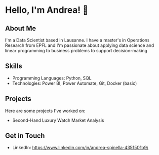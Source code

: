 # Hello, I'm Andrea! 👋

## About Me
I'm a Data Scientist based in Lausanne. I have a master's in Operations Research from EPFL and I'm passionate about applying data science and linear programming to business problems to support decision-making.

## Skills
- Programming Languages: Python, SQL
- Technologies: Power BI, Power Automate, Git, Docker (basic)

## Projects
Here are some projects I've worked on:
- Second-Hand Luxury Watch Market Analysis

## Get in Touch
- LinkedIn: https://www.linkedin.com/in/andrea-spinella-4351501b9/
